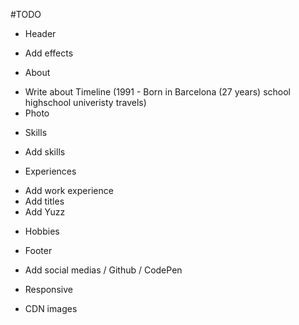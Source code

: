 #TODO

- Header
* Add effects

- About
* Write about Timeline (1991 - Born in Barcelona (27 years) school highschool univeristy travels)
* Photo

- Skills
* Add skills

- Experiences
* Add work experience
* Add titles
* Add Yuzz

- Hobbies

- Footer
* Add social medias / Github / CodePen

- Responsive

- CDN images